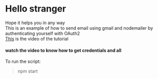 # Hello stranger

Hope it helps you in any way  
This is an example of how to send email using gmail and nodemailer by authenticating yourself with OAuth2  
[This](https://youtu.be/-rcRf7yswfM) is the video of the tutorial

#### watch the video to know how to get credentials and all

To run the script:

> npm start
